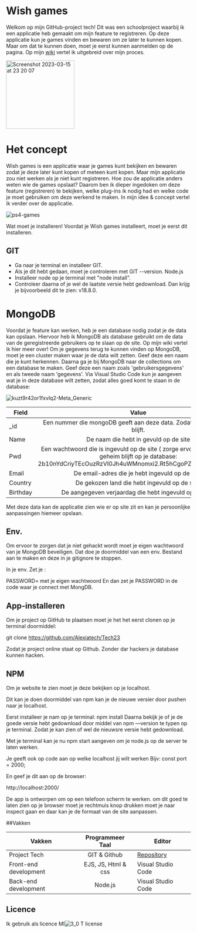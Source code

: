 # Wish games

Welkom op mijn GitHub-project tech! Dit was een schoolproject waarbij ik een applicatie heb gemaakt om mijn feature te registreren. Op deze applicatie kun je games vinden en bewaren om ze later te kunnen kopen. Maar om dat te kunnen doen, moet je eerst kunnen aanmelden op de pagina. Op mijn [wiki](https://github.com/Alexiatech/Tech23/wiki/Wiki)  vertel ik uitgebreid over mijn proces.


<img width="186" alt="Screenshot 2023-03-15 at 23 20 07" src="https://user-images.githubusercontent.com/118124953/226986368-81fb4094-d6ac-4855-9cd5-a3475e71e842.png">


# Het concept
Wish games is een applicatie waar je games kunt bekijken en bewaren zodat je deze later kunt kopen of meteen kunt kopen. Maar mijn applicatie zou niet werken als je niet kunt registreren. Hoe zou de applicatie anders weten wie de games opslaat? Daarom ben ik dieper ingedoken om deze feature (registreren) te bekijken, welke plug-ins ik nodig had en welke code je moet gebruiken om deze werkend te maken. In mijn idee & concept vertel ik verder over de applicatie.

![ps4-games](https://user-images.githubusercontent.com/118124953/226986553-871f5a5a-743b-4e3a-9fe1-5e7060a86a1a.gif)



Wat moet je installeren!
Voordat je Wish games installeert, moet je eerst dit installeren.
## GIT
* Ga naar je terminal en installeer GIT.
* Als je dit hebt gedaan, moet je controleren met GIT --version.
Node.js
* Installeer node op je terminal met "node install".
* Controleer daarna of je wel de laatste versie hebt gedownload. Dan krijg je bijvoorbeeld dit te zien: v18.8.0.
# MongoDB
Voordat je feature kan werken, heb je een database nodig zodat je de data kan opslaan. Hiervoor heb ik MongoDB als database gebruikt om de data van de geregistreerde gebruikers op te slaan op de site. Op mijn wiki vertel ik hier meer over!
Om je gegevens terug te kunnen vinden op MongoDB, moet je een cluster maken waar je de data wilt zetten. Geef deze een naam die je kunt herkennen.
Daarna ga je bij MongoDB naar de collections om een database te maken. Geef deze een naam zoals 'gebruikersgegevens' en als tweede naam 'gegevens'.
Via Visual Studio Code kun je aangeven wat je in deze database wilt zetten, zodat alles goed komt te staan in de database:

![kuzt9r42or1fxvlq2-Meta_Generic](https://user-images.githubusercontent.com/118124953/226986997-b0813d07-60d4-4407-9691-4d2e410ed996.png)

 |Field |	Value |
 | ------------- |:-------------:| 
|_id |	 Een nummer die mongoDB geeft aan deze data. Zodat alle data uniek blijft. |
|Name |	De naam die hebt in gevuld op de site |
|Pwd	| Een wachtwoord die is ingevuld op de site ( zorge ervoor dat deze ook geheim blijft op je database: 2b$10$nYdCriyTEcOuzRzVI0Jh4uWMnomxi2.Rt5hCgoPZxmClZ3KQxlLYq) |
|Email |	De email-adres die je hebt ingevuld op de site. |
|Country |De gekozen land die hebt ingevuld op de site.|
|Birthday |	De aangegeven verjaardag die hebt ingevuld op de site.| 

Met deze data kan de applicatie zien wie er op site zit en kan je persoonlijke aanpassingen hiemeer opslaan. 

## Env. 

Om ervoor te zorgen dat je niet gehackt wordt moet je eigen wachtwoord van je MongoDB beveiligen. Dat doe je doormiddel van een env. Bestand aan te maken en deze in je gitignore te stoppen.

In je env. Zet je : 

PASSWORD= met je eigen wachtwoord 
En dan zet je PASSWORD in de code waar je connect met MongDB. 

## App-installeren 

Om je project op GitHub te plaatsen moet je het het eerst clonen op je terminal doormiddel: 

git clone https://github.com/Alexiatech/Tech23

Zodat je project online staat op Github. Zonder dar hackers je database kunnen hacken. 

## NPM 

Om je website te zien moet je deze bekijken op je localhost. 

Dit kan je doen doormiddel van npm kan je de nieuwe versier door pushen naar je localhost. 

Eerst installeer je nam op je terminal: npm install 
Daarna bekijk je of je de goede versie hebt gedownload door middel 
van npm —version te typen op je terminal. Zodat je kan zien of wel de nieuwsre versie hebt gedownload. 

Met je terminal kan je nu npm start aangeven om je node.js op de server te laten werken. 

Je geeft ook op code aan op welke localhost jij wilt werken 
Bijv: const port = 2000;

En geef je dit aan op de browser: 

http://localhost:2000/

De app is ontworpen om op een telefoon scherm te werken. om dit goed te laten zien op je browser moet je rechtmuis knop drukken moet je naar inspect gaan en daar kan je de formaat van de site aanpassen. 


##Vakken 

|Vakken |	Programmeer Taal	|Editor|
| ------------- |:-------------:| -------------|
|Project Tech |	GIT & Github |	 [Repository](https://github.com/Alexiatech/Tech23/wiki/Wiki)|
|Front-end  development |	EJS, JS, Html & css	|Visual Studio Code|
|Back-end development |	Node.js |	Visual Studio Code|

## Licence 
Ik gebruik als licence MI![3_0](https://user-images.githubusercontent.com/118124953/226986684-d7f9629a-32cf-4789-b068-c6a1cdedd3e9.png)
T license 


